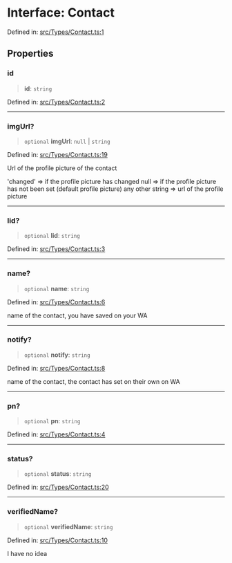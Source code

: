# Interface: Contact

Defined in: [src/Types/Contact.ts:1](https://github.com/Fokusdotid/Baileys/blob/deec6cc75a88a82eaeedf16b76aa9218b2c772e3/src/Types/Contact.ts#L1)

## Properties

### id

> **id**: `string`

Defined in: [src/Types/Contact.ts:2](https://github.com/Fokusdotid/Baileys/blob/deec6cc75a88a82eaeedf16b76aa9218b2c772e3/src/Types/Contact.ts#L2)

***

### imgUrl?

> `optional` **imgUrl**: `null` \| `string`

Defined in: [src/Types/Contact.ts:19](https://github.com/Fokusdotid/Baileys/blob/deec6cc75a88a82eaeedf16b76aa9218b2c772e3/src/Types/Contact.ts#L19)

Url of the profile picture of the contact

'changed' => if the profile picture has changed
null => if the profile picture has not been set (default profile picture)
any other string => url of the profile picture

***

### lid?

> `optional` **lid**: `string`

Defined in: [src/Types/Contact.ts:3](https://github.com/Fokusdotid/Baileys/blob/deec6cc75a88a82eaeedf16b76aa9218b2c772e3/src/Types/Contact.ts#L3)

***

### name?

> `optional` **name**: `string`

Defined in: [src/Types/Contact.ts:6](https://github.com/Fokusdotid/Baileys/blob/deec6cc75a88a82eaeedf16b76aa9218b2c772e3/src/Types/Contact.ts#L6)

name of the contact, you have saved on your WA

***

### notify?

> `optional` **notify**: `string`

Defined in: [src/Types/Contact.ts:8](https://github.com/Fokusdotid/Baileys/blob/deec6cc75a88a82eaeedf16b76aa9218b2c772e3/src/Types/Contact.ts#L8)

name of the contact, the contact has set on their own on WA

***

### pn?

> `optional` **pn**: `string`

Defined in: [src/Types/Contact.ts:4](https://github.com/Fokusdotid/Baileys/blob/deec6cc75a88a82eaeedf16b76aa9218b2c772e3/src/Types/Contact.ts#L4)

***

### status?

> `optional` **status**: `string`

Defined in: [src/Types/Contact.ts:20](https://github.com/Fokusdotid/Baileys/blob/deec6cc75a88a82eaeedf16b76aa9218b2c772e3/src/Types/Contact.ts#L20)

***

### verifiedName?

> `optional` **verifiedName**: `string`

Defined in: [src/Types/Contact.ts:10](https://github.com/Fokusdotid/Baileys/blob/deec6cc75a88a82eaeedf16b76aa9218b2c772e3/src/Types/Contact.ts#L10)

I have no idea
